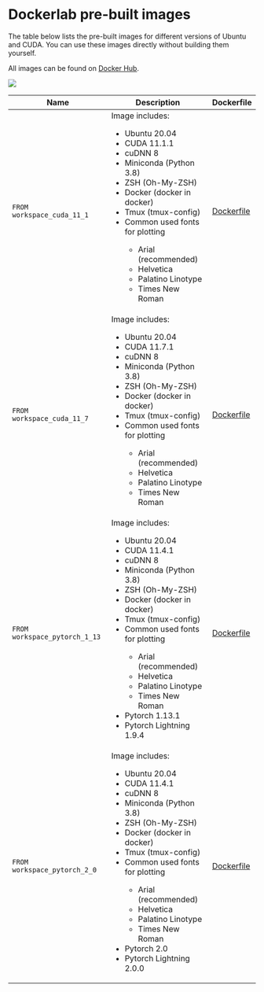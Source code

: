 # Dockerlab pre-built images

The table below lists the pre-built images for different versions of Ubuntu and CUDA. You can use these images directly without building them yourself.

All images can be found on [Docker Hub](https://hub.docker.com/r/deepbase/dockerlab).

[![](http://github-actions.40ants.com/hughplay/dockerlab/matrix.svg)](https://github.com/hughplay/dockerlab?only=images-build)

| Name | Description | Dockerfile |
| --- | --- | --- |
| `FROM workspace_cuda_11_1` | Image includes: <ul><li>Ubuntu 20.04</li><li>CUDA 11.1.1</li><li>cuDNN 8</li><li>Miniconda (Python 3.8)</li><li>ZSH (Oh-My-ZSH)</li><li>Docker (docker in docker)</li><li>Tmux (tmux-config)</li><li>Common used fonts for plotting</li><ul><li>Arial (recommended)</li><li>Helvetica</li><li>Palatino Linotype</li><li>Times New Roman</li></ul></ul> | [Dockerfile](workspace_cuda_11_1/Dockerfile) |
| `FROM workspace_cuda_11_7` | Image includes: <ul><li>Ubuntu 20.04</li><li>CUDA 11.7.1</li><li>cuDNN 8</li><li>Miniconda (Python 3.8)</li><li>ZSH (Oh-My-ZSH)</li><li>Docker (docker in docker)</li><li>Tmux (tmux-config)</li><li>Common used fonts for plotting</li><ul><li>Arial (recommended)</li><li>Helvetica</li><li>Palatino Linotype</li><li>Times New Roman</li></ul></ul> | [Dockerfile](workspace_cuda_11_1/Dockerfile) |
| `FROM workspace_pytorch_1_13` | Image includes: <ul><li>Ubuntu 20.04</li><li>CUDA 11.4.1</li><li>cuDNN 8</li><li>Miniconda (Python 3.8)</li><li>ZSH (Oh-My-ZSH)</li><li>Docker (docker in docker)</li><li>Tmux (tmux-config)</li><li>Common used fonts for plotting</li><ul><li>Arial (recommended)</li><li>Helvetica</li><li>Palatino Linotype</li><li>Times New Roman</li></ul><li>Pytorch 1.13.1</li><li>Pytorch Lightning 1.9.4</li></ul> | [Dockerfile](workspace_pytorch_1_13/Dockerfile) |
| `FROM workspace_pytorch_2_0` | Image includes: <ul><li>Ubuntu 20.04</li><li>CUDA 11.4.1</li><li>cuDNN 8</li><li>Miniconda (Python 3.8)</li><li>ZSH (Oh-My-ZSH)</li><li>Docker (docker in docker)</li><li>Tmux (tmux-config)</li><li>Common used fonts for plotting</li><ul><li>Arial (recommended)</li><li>Helvetica</li><li>Palatino Linotype</li><li>Times New Roman</li></ul><li>Pytorch 2.0</li><li>Pytorch Lightning 2.0.0</li></ul> | [Dockerfile](workspace_pytorch_2_0/Dockerfile) |
